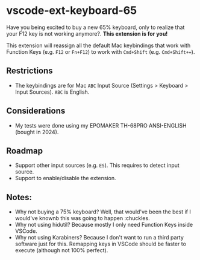 # vscode-ext-keyboard-65

Have you being excited to buy a new 65% keyboard, only to realize that your F12 key is not working anymore?. **This extension is for you!**

This extension will reassign all the default Mac keybindings that work with Function Keys (e.g. `F12` or `Fn+F12`) to work with `Cmd+Shift` (e.g. `Cmd+Shift+=`).

## Restrictions

-   The keybindings are for Mac `ABC` Input Source (Settings > Keyboard > Input Sources). `ABC` is English.

## Considerations

-   My tests were done using my EPOMAKER TH-68PRO ANSI-ENGLISH (bought in 2024).

## Roadmap

-   Support other input sources (e.g. `ES`). This requires to detect input source.
-   Support to enable/disable the extension.

## Notes:

-   Why not buying a 75% keyboard? Well, that would've been the best if I would've knownb this was going to happen :chuckles.
-   Why not using hidutil? Because mostly I only need Function Keys inside VSCode.
-   Why not using Karabiners? Because I don't want to run a third party software just for this. Remapping keys in VSCode should be faster to execute (although not 100% perfect).
